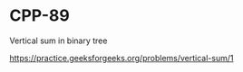 # CPP-89
Vertical sum in binary tree










https://practice.geeksforgeeks.org/problems/vertical-sum/1

